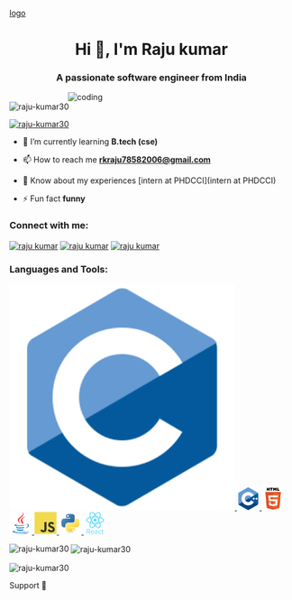 [logo](https://github.com/Raju-kumar30/Raju-kumar30/blob/main/WhatsApp%20Image%202025-02-08%20at%2022.10.47_c481b985.jpg)
<h1 align="center">Hi 👋, I'm Raju kumar</h1>
<h3 align="center">A passionate software engineer from India</h3>
<img align="right"alt="coding"width="400" src="https://www.google.com/url?sa=i&url=https%3A%2F%2Fgithub.com%2Frudrabarad%2FGifs&psig=AOvVaw35AkhtxgeXx-wec_DPAmdK&ust=1742921384674000&source=images&cd=vfe&opi=89978449&ved=0CBMQjRxqFwoTCIj8ya6Wo4wDFQAAAAAdAAAAABAE https://i.gifer.com/Ra6g.gif

<p align="left"> <img src="https://komarev.com/ghpvc/?username=raju-kumar30&label=Profile%20views&color=0e75b6&style=flat" alt="raju-kumar30" /> </p>

<p align="left"> <a href="https://github.com/ryo-ma/github-profile-trophy"><img src="https://github-profile-trophy.vercel.app/?username=raju-kumar30" alt="raju-kumar30" /></a> </p>

- 🌱 I’m currently learning **B.tech (cse)**

- 📫 How to reach me **rkraju78582006@gmail.com**

- 📄 Know about my experiences [intern at PHDCCI](intern at PHDCCI)

- ⚡ Fun fact **funny**

<h3 align="left">Connect with me:</h3>
<p align="left">
<a href="https://linkedin.com/in/raju kumar" target="blank"><img align="center" src="https://raw.githubusercontent.com/rahuldkjain/github-profile-readme-generator/master/src/images/icons/Social/linked-in-alt.svg" alt="raju kumar" height="30" width="40" /></a>
<a href="https://fb.com/raju kumar" target="blank"><img align="center" src="https://raw.githubusercontent.com/rahuldkjain/github-profile-readme-generator/master/src/images/icons/Social/facebook.svg" alt="raju kumar" height="30" width="40" /></a>
<a href="https://instagram.com/raju kumar" target="blank"><img align="center" src="https://raw.githubusercontent.com/rahuldkjain/github-profile-readme-generator/master/src/images/icons/Social/instagram.svg" alt="raju kumar" height="30" width="40" /></a>
</p>

<h3 align="left">Languages and Tools:</h3>
<p align="left"> <a href="https://www.cprogramming.com/" target="_blank" rel="noreferrer"> <img src="https://raw.githubusercontent.com/devicons/devicon/master/icons/c/c-original.svg" alt="c" width="400" height="400"/> </a> <a href="https://www.w3schools.com/cpp/" target="_blank" rel="noreferrer"> <img src="https://raw.githubusercontent.com/devicons/devicon/master/icons/cplusplus/cplusplus-original.svg" alt="cplusplus" width="40" height="40"/> </a> <a href="https://www.w3.org/html/" target="_blank" rel="noreferrer"> <img src="https://raw.githubusercontent.com/devicons/devicon/master/icons/html5/html5-original-wordmark.svg" alt="html5" width="40" height="40"/> </a> <a href="https://www.java.com" target="_blank" rel="noreferrer"> <img src="https://raw.githubusercontent.com/devicons/devicon/master/icons/java/java-original.svg" alt="java" width="40" height="40"/> </a> <a href="https://developer.mozilla.org/en-US/docs/Web/JavaScript" target="_blank" rel="noreferrer"> <img src="https://raw.githubusercontent.com/devicons/devicon/master/icons/javascript/javascript-original.svg" alt="javascript" width="40" height="40"/> </a> <a href="https://www.python.org" target="_blank" rel="noreferrer"> <img src="https://raw.githubusercontent.com/devicons/devicon/master/icons/python/python-original.svg" alt="python" width="40" height="40"/> </a> <a href="https://reactjs.org/" target="_blank" rel="noreferrer"> <img src="https://raw.githubusercontent.com/devicons/devicon/master/icons/react/react-original-wordmark.svg" alt="react" width="40" height="40"/> </a> </p>

<p><img align="left" src="https://github-readme-stats.vercel.app/api/top-langs?username=raju-kumar30&show_icons=true&locale=en&layout=compact" alt="raju-kumar30" /></p>

<p>&nbsp;<img align="center" src="https://github-readme-stats.vercel.app/api?username=raju-kumar30&show_icons=true&locale=en" alt="raju-kumar30" /></p>

<p><img align="center" src="https://github-readme-streak-stats.herokuapp.com/?user=raju-kumar30&" alt="raju-kumar30" /></p>

Support 🙏
